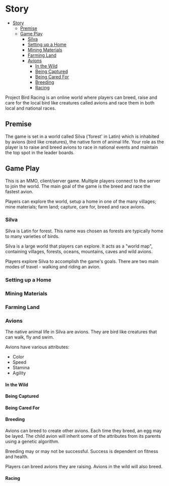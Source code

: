 # Story

- [Story](#story)
  - [Premise](#premise)
  - [Game Play](#game-play)
    - [Silva](#silva)
    - [Setting up a Home](#setting-up-a-home)
    - [Mining Materials](#mining-materials)
    - [Farming Land](#farming-land)
    - [Avions](#avions)
      - [In the Wild](#in-the-wild)
      - [Being Captured](#being-captured)
      - [Being Cared For](#being-cared-for)
      - [Breeding](#breeding)
      - [Racing](#racing)

Project Bird Racing is an online world where players can breed, raise and care for the local bird like creatures called avions and race them in both local and national races. 

## Premise

The game is set in a world called Silva ('forest' in Latin) which is inhabited by avions (bird like creatures), the native form of animal life. Your role as the player is to raise and breed avions to race in national events and maintain the top spot in the leader boards.

## Game Play

This is an MMO, client/server game. Multiple players connect to the server to join the world. The main goal of the game is the breed and race the fastest avion.

Players can explore the world, setup a home in one of the many villages; mine materials; farm land; capture, care for, breed and race avions.

### Silva

Silva is Latin for forest. This name was chosen as forests are typically home to many varieties of birds.

Silva is a large world that players can explore. It acts as a "world map", containing villages, forests, oceans, mountains, caves and wild avions.

Players explore Silva to accomplish the game's goals. There are two main modes of travel - walking and riding an avion.

### Setting up a Home

### Mining Materials

### Farming Land

### Avions

The native animal life in Silva are avions. They are bird like creatures that can walk, fly and swim.

Avions have various attributes:

* Color
* Speed
* Stamina
* Agility

#### In the Wild

#### Being Captured

#### Being Cared For

#### Breeding

Avions can breed to create other avions. Each time they breed, an egg may be layed. The child avion will inherit some of the attributes from its parents using a genetic algorithm.

Breeding may or may not be successful. Success is dependent on fitness and health.

Players can breed avions they are raising. Avions in the wild will also breed.

#### Racing
